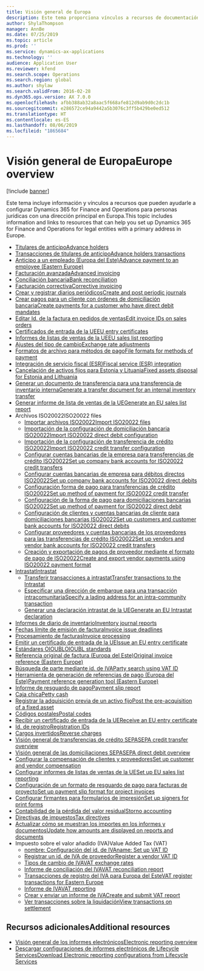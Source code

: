 ```yaml
---
title: Visión general de Europa
description: Este tema proporciona vínculos a recursos de documentación para Europa de Microsoft Dynamics 365 for Finance and Operations.
author: ShylaThompson
manager: AnnBe
ms.date: 07/25/2019
ms.topic: article
ms.prod: ''
ms.service: dynamics-ax-applications
ms.technology: ''
audience: Application User
ms.reviewer: kfend
ms.search.scope: Operations
ms.search.region: global
ms.author: shylaw
ms.search.validFrom: 2016-02-28
ms.dyn365.ops.version: AX 7.0.0
ms.openlocfilehash: afbb388ab32a8aac5f668afe812d9ab9d0c2dc1b
ms.sourcegitcommit: e286572ce94a9442a5b3076c3ff5b429be0ed512
ms.translationtype: HT
ms.contentlocale: es-ES
ms.lasthandoff: 08/06/2019
ms.locfileid: "1865684"
---
```

# <a name="europe-overview"></a><span data-ttu-id="8b9df-103">Visión general de Europa</span><span class="sxs-lookup"><span data-stu-id="8b9df-103">Europe overview</span></span>

[!include [banner](../includes/banner.md)]

<span data-ttu-id="8b9df-104">Este tema incluye información y vínculos a recursos que pueden ayudarle a configurar Dynamics 365 for Finance and Operations para personas jurídicas con una dirección principal en Europa.</span><span class="sxs-lookup"><span data-stu-id="8b9df-104">This topic includes information and links to resources that can help you set up Dynamics 365 for Finance and Operations for legal entities with a primary address in Europe.</span></span> 

- [<span data-ttu-id="8b9df-105">Titulares de anticipo</span><span class="sxs-lookup"><span data-stu-id="8b9df-105">Advance holders</span></span>](emea-advance-holders.md)
 - [<span data-ttu-id="8b9df-106">Transacciones de titulares de anticipo</span><span class="sxs-lookup"><span data-stu-id="8b9df-106">Advance holders transactions</span></span>](emea-advance-holders-transactions.md)
 - [<span data-ttu-id="8b9df-107">Anticipo a un empleado (Europa del Este)</span><span class="sxs-lookup"><span data-stu-id="8b9df-107">Advance payment to an employee (Eastern Europe)</span></span>](tasks/advance-payment-employee.md)
- [<span data-ttu-id="8b9df-108">Facturación avanzada</span><span class="sxs-lookup"><span data-stu-id="8b9df-108">Advanced invoicing</span></span>](emea-advance-invoice.md)
- [<span data-ttu-id="8b9df-109">Conciliación bancaria</span><span class="sxs-lookup"><span data-stu-id="8b9df-109">Bank reconciliation</span></span>](emea-bank-reconciliation.md)
- [<span data-ttu-id="8b9df-110">Facturación correctiva</span><span class="sxs-lookup"><span data-stu-id="8b9df-110">Corrective invoicing</span></span>](emea-corrective-invoice.md)
- [<span data-ttu-id="8b9df-111">Crear y registrar diarios periódicos</span><span class="sxs-lookup"><span data-stu-id="8b9df-111">Create and post periodic journals</span></span>](emea-create-post-periodic-journals.md)
- [<span data-ttu-id="8b9df-112">Crear pagos para un cliente con órdenes de domiciliación bancaria</span><span class="sxs-lookup"><span data-stu-id="8b9df-112">Create payments for a customer who have direct debit mandates</span></span>](tasks/create-payments-customers-who-have-direct-debit-mandates.md)
- [<span data-ttu-id="8b9df-113">Editar Id. de la factura en pedidos de ventas</span><span class="sxs-lookup"><span data-stu-id="8b9df-113">Edit invoice IDs on sales orders</span></span>](emea-edit-invoice-id-sales-orders.md)
- [<span data-ttu-id="8b9df-114">Certificados de entrada de la UE</span><span class="sxs-lookup"><span data-stu-id="8b9df-114">EU entry certificates</span></span>](emea-entry-certificates.md)
- [<span data-ttu-id="8b9df-115">Informes de listas de ventas de la UE</span><span class="sxs-lookup"><span data-stu-id="8b9df-115">EU sales list reporting</span></span>](emea-eu-sales-list.md)
- [<span data-ttu-id="8b9df-116">Ajustes del tipo de cambio</span><span class="sxs-lookup"><span data-stu-id="8b9df-116">Exchange rate adjustments</span></span>](emea-exchange-rate-adjustments.md)
- [<span data-ttu-id="8b9df-117">Formatos de archivo para métodos de pago</span><span class="sxs-lookup"><span data-stu-id="8b9df-117">File formats for methods of payment</span></span>](emea-select-file-formats-for-the-method-of-payments.md)
- [<span data-ttu-id="8b9df-118">Integración de servicio fiscal (ESR)</span><span class="sxs-lookup"><span data-stu-id="8b9df-118">Fiscal service (ESR) integration</span></span>](emea-fiscal-service-integration.md)
- [<span data-ttu-id="8b9df-119">Cancelación de activos fijos para Estonia y Lituania</span><span class="sxs-lookup"><span data-stu-id="8b9df-119">Fixed assets disposal for Estonia and Lithuania</span></span>](emea-credit-note-reverse-fixed-asset-sale.md)
- [<span data-ttu-id="8b9df-120">Generar un documento de transferencia para una transferencia de inventario interna</span><span class="sxs-lookup"><span data-stu-id="8b9df-120">Generate a transfer document for an internal inventory transfer</span></span>](tasks/transfer-document-internal-inventory-transfer.md)
- [<span data-ttu-id="8b9df-121">Generar informe de lista de ventas de la UE</span><span class="sxs-lookup"><span data-stu-id="8b9df-121">Generate an EU sales list report</span></span>](tasks/eur-00011-eu-sales-list-report.md)
- <span data-ttu-id="8b9df-122">Archivos ISO20022</span><span class="sxs-lookup"><span data-stu-id="8b9df-122">ISO20022 files</span></span>
  - [<span data-ttu-id="8b9df-123">Importar archivos ISO20022</span><span class="sxs-lookup"><span data-stu-id="8b9df-123">Import ISO20022 files</span></span>](emea-ISO20022-file-formats.md)
  - [<span data-ttu-id="8b9df-124">Importación de la configuración de domiciliación bancaria ISO20022</span><span class="sxs-lookup"><span data-stu-id="8b9df-124">Import ISO20022 direct debit configuration</span></span>](tasks/import-iso20022-direct-debit-configuration.md)
  - [<span data-ttu-id="8b9df-125">Importación de la configuración de transferencia de crédito ISO20022</span><span class="sxs-lookup"><span data-stu-id="8b9df-125">Import ISO20022 credit transfer configuration</span></span>](tasks/import-iso20022-credit-transfer-configuration.md)
  - [<span data-ttu-id="8b9df-126">Configurar cuentas bancarias de la empresa para transferencias de crédito ISO20022</span><span class="sxs-lookup"><span data-stu-id="8b9df-126">Set up company bank accounts for ISO20022 credit transfers</span></span>](tasks/set-up-company-bank-accounts-iso20022-credit-transfers.md)
  - [<span data-ttu-id="8b9df-127">Configurar cuentas bancarias de empresa para débitos directos ISO20022</span><span class="sxs-lookup"><span data-stu-id="8b9df-127">Set up company bank accounts for ISO20022 direct debits</span></span>](tasks/set-up-company-bank-accounts-iso20022-direct-debits.md)
  - [<span data-ttu-id="8b9df-128">Configuración forma de pago para transferencias de crédito ISO20022</span><span class="sxs-lookup"><span data-stu-id="8b9df-128">Set up method of payment for ISO20022 credit transfer</span></span>](tasks/set-up-method-payment-iso20022-credit-transfer.md)
  - [<span data-ttu-id="8b9df-129">Configuración de la forma de pago para domiciliaciones bancarias ISO20022</span><span class="sxs-lookup"><span data-stu-id="8b9df-129">Set up method of payment for ISO20022 direct debit</span></span>](tasks/setup-method-payment-iso20022-direct-debit.md)
  - [<span data-ttu-id="8b9df-130">Configuración de clientes y cuentas bancarias de cliente para domiciliaciones bancarias ISO20022</span><span class="sxs-lookup"><span data-stu-id="8b9df-130">Set up customers and customer bank accounts for ISO20022 direct debits</span></span>](tasks/set-up-bank-accounts-iso20022-direct-debits.md)
  - [<span data-ttu-id="8b9df-131">Configurar proveedores y cuentas bancarias de los proveedores para las transferencias de crédito ISO20022</span><span class="sxs-lookup"><span data-stu-id="8b9df-131">Set up vendors and vendor bank accounts for ISO20022 credit transfers</span></span>](tasks/set-up-vendor-iso20022-credit-transfers.md)
  - [<span data-ttu-id="8b9df-132">Creación y exportación de pagos de proveedor mediante el formato de pago de ISO20022</span><span class="sxs-lookup"><span data-stu-id="8b9df-132">Create and export vendor payments using ISO20022 payment format</span></span>](tasks/create-export-vendor-payments-iso20022-payment-format.md)
- [<span data-ttu-id="8b9df-133">Intrastat</span><span class="sxs-lookup"><span data-stu-id="8b9df-133">Intrastat</span></span>](emea-intrastat.md)
  - [<span data-ttu-id="8b9df-134">Transferir transacciones a intrastat</span><span class="sxs-lookup"><span data-stu-id="8b9df-134">Transfer transactions to the Intrastat</span></span>](tasks/transfer-transactions-intrastat.md)
  - [<span data-ttu-id="8b9df-135">Especificar una dirección de embarque para una transacción intracomunitaria</span><span class="sxs-lookup"><span data-stu-id="8b9df-135">Specify a lading address for an intra-community transaction</span></span>](tasks/eur-00002-specify-lading-address-intra-community.md)
  - [<span data-ttu-id="8b9df-136">Generar una declaración intrastat de la UE</span><span class="sxs-lookup"><span data-stu-id="8b9df-136">Generate an EU Intrastat declaration</span></span>](tasks/eur-00002-eu-intrastat-declaration.md)
- [<span data-ttu-id="8b9df-137">Informes de diario de inventario</span><span class="sxs-lookup"><span data-stu-id="8b9df-137">Inventory journal reports</span></span>](emea-set-up-report-inventory-journal-names.md)
- [<span data-ttu-id="8b9df-138">Fechas límite de emisión de factura</span><span class="sxs-lookup"><span data-stu-id="8b9df-138">Invoice issue deadlines</span></span>](emea-invoice-issue-deadline.md)
- [<span data-ttu-id="8b9df-139">Procesamiento de facturas</span><span class="sxs-lookup"><span data-stu-id="8b9df-139">Invoice processing</span></span>](emea-invoice-processing.md)
- [<span data-ttu-id="8b9df-140">Emitir un certificado de entrada de la UE</span><span class="sxs-lookup"><span data-stu-id="8b9df-140">Issue an EU entry certificate</span></span>](tasks/eur-00012-issue-eu-entry-certificate.md)
- [<span data-ttu-id="8b9df-141">Estándares OIOUBL</span><span class="sxs-lookup"><span data-stu-id="8b9df-141">OIOUBL standards</span></span>](emea-oioubl-standards-electronic-invoicing.md)
- [<span data-ttu-id="8b9df-142">Referencia original de factura (Europa del Este)</span><span class="sxs-lookup"><span data-stu-id="8b9df-142">Original invoice reference (Eastern Europe)</span></span>](tasks/ee-00004-original-invoice-reference.md)
- [<span data-ttu-id="8b9df-143">Búsqueda de parte mediante id. de IVA</span><span class="sxs-lookup"><span data-stu-id="8b9df-143">Party search using VAT ID</span></span>](tasks/eur-00015-party-search-vat-id.md)
- [<span data-ttu-id="8b9df-144">Herramienta de generación de referencias de pago (Europa del Este)</span><span class="sxs-lookup"><span data-stu-id="8b9df-144">Payment reference generation tool (Eastern Europe)</span></span>](tasks/ee-00015-payment-reference-generation-tool.md)
- [<span data-ttu-id="8b9df-145">Informe de resguardo de pago</span><span class="sxs-lookup"><span data-stu-id="8b9df-145">Payment slip report</span></span>](emea-eur-payment-slip-report-giro.md)
- [<span data-ttu-id="8b9df-146">Caja chica</span><span class="sxs-lookup"><span data-stu-id="8b9df-146">Petty cash</span></span>](emea-petty-cash.md)
- [<span data-ttu-id="8b9df-147">Registrar la adquisición previa de un activo fijo</span><span class="sxs-lookup"><span data-stu-id="8b9df-147">Post the pre-acquisition of a fixed asset</span></span>](emea-pre-acquisition-acquisition-fixed-asset.md)
- [<span data-ttu-id="8b9df-148">Códigos postales</span><span class="sxs-lookup"><span data-stu-id="8b9df-148">Postal codes</span></span>](emea-import-create-postal-codes-manually.md)
- [<span data-ttu-id="8b9df-149">Recibir un certificado de entrada de la UE</span><span class="sxs-lookup"><span data-stu-id="8b9df-149">Receive an EU entry certificate</span></span>](tasks/eur-00012-receive-eu-entry-certificate.md)
- [<span data-ttu-id="8b9df-150">Id. de registro</span><span class="sxs-lookup"><span data-stu-id="8b9df-150">Registration IDs</span></span>](emea-registration-ids.md)
- [<span data-ttu-id="8b9df-151">Cargos invertidos</span><span class="sxs-lookup"><span data-stu-id="8b9df-151">Reverse charges</span></span>](emea-reverse-charge.md)
- [<span data-ttu-id="8b9df-152">Visión general de transferencias de crédito SEPA</span><span class="sxs-lookup"><span data-stu-id="8b9df-152">SEPA credit transfer overview</span></span>](../accounts-payable/sepa-credit-transfer.md)
- [<span data-ttu-id="8b9df-153">Visión general de las domiciliaciones SEPA</span><span class="sxs-lookup"><span data-stu-id="8b9df-153">SEPA direct debit overview</span></span>](../accounts-receivable/sepa-direct-debit-overview.md)
- [<span data-ttu-id="8b9df-154">Configurar la compensación de clientes y proveedores</span><span class="sxs-lookup"><span data-stu-id="8b9df-154">Set up customer and vendor compensation</span></span>](emea-compensation-customer-vendor-transactions.md)
- [<span data-ttu-id="8b9df-155">Configurar informes de listas de ventas de la UE</span><span class="sxs-lookup"><span data-stu-id="8b9df-155">Set up EU sales list reporting</span></span>](tasks/eur-00011-eu-sales-list-reporting.md)
- [<span data-ttu-id="8b9df-156">Configuración de un formato de resguardo de pago para facturas de proyecto</span><span class="sxs-lookup"><span data-stu-id="8b9df-156">Set up payment slip format for project invoices</span></span>](tasks/set-up-payment-slip-format-project-invoices.md)
- [<span data-ttu-id="8b9df-157">Configurar firmantes para formularios de impresión</span><span class="sxs-lookup"><span data-stu-id="8b9df-157">Set up signers for print forms</span></span>](emea-set-up-signers-for-printing-forms.md)
- [<span data-ttu-id="8b9df-158">Contabilidad de la pérdida del valor residual</span><span class="sxs-lookup"><span data-stu-id="8b9df-158">Storno accounting</span></span>](emea-storno.md)
- [<span data-ttu-id="8b9df-159">Directivas de impuestos</span><span class="sxs-lookup"><span data-stu-id="8b9df-159">Tax directives</span></span>](emea-tax-directives.md)
- [<span data-ttu-id="8b9df-160">Actualizar cómo se muestran los importes en los informes y documentos</span><span class="sxs-lookup"><span data-stu-id="8b9df-160">Update how amounts are displayed on reports and documents</span></span>](emea-amount-printing-forms.md)
- <span data-ttu-id="8b9df-161">Impuesto sobre el valor añadido (IVA)</span><span class="sxs-lookup"><span data-stu-id="8b9df-161">Value Added Tax (VAT)</span></span>
  - [<span data-ttu-id="8b9df-162">nombre: Configuración del id. de IVA</span><span class="sxs-lookup"><span data-stu-id="8b9df-162">name: Set up VAT ID</span></span>](tasks/eur-00015-vat-id.md)
  - [<span data-ttu-id="8b9df-163">Registrar un id. de IVA de proveedor</span><span class="sxs-lookup"><span data-stu-id="8b9df-163">Register a vendor VAT ID</span></span>](tasks/eur-00015-registration-vendor-vat-id.md)
  - [<span data-ttu-id="8b9df-164">Tipos de cambio de IVA</span><span class="sxs-lookup"><span data-stu-id="8b9df-164">VAT exchange rates</span></span>](emea-vat-exchange-rate.md)
  - [<span data-ttu-id="8b9df-165">Informe de conciliación del IVA</span><span class="sxs-lookup"><span data-stu-id="8b9df-165">VAT reconciliation report</span></span>](tasks/eur-00018-vat-reconciliation-report.md)
  - [<span data-ttu-id="8b9df-166">Transacciones de registro del IVA para Europa del Este</span><span class="sxs-lookup"><span data-stu-id="8b9df-166">VAT register transactions for Eastern Europe</span></span>](emea-vat-register-transactions.md)
  - [<span data-ttu-id="8b9df-167">Informe de IVA</span><span class="sxs-lookup"><span data-stu-id="8b9df-167">VAT reporting</span></span>](emea-vat-reporting.md)
  - [<span data-ttu-id="8b9df-168">Crear y enviar un informe de IVA</span><span class="sxs-lookup"><span data-stu-id="8b9df-168">Create and submit VAT report</span></span>](tasks/create-submit-vat-report.md)
  - [<span data-ttu-id="8b9df-169">Ver transacciones sobre la liquidación</span><span class="sxs-lookup"><span data-stu-id="8b9df-169">View transactions on settlement</span></span>](emea-transactions-settlement-form.md)

## <a name="additional-resources"></a><span data-ttu-id="8b9df-170">Recursos adicionales</span><span class="sxs-lookup"><span data-stu-id="8b9df-170">Additional resources</span></span>

- [<span data-ttu-id="8b9df-171">Visión general de los informes electrónicos</span><span class="sxs-lookup"><span data-stu-id="8b9df-171">Electronic reporting overview</span></span>](../../dev-itpro/analytics/general-electronic-reporting.md)
- [<span data-ttu-id="8b9df-172">Descargar configuraciones de informes electrónicos de Lifecycle Services</span><span class="sxs-lookup"><span data-stu-id="8b9df-172">Download Electronic reporting configurations from Lifecycle Services</span></span>](../../dev-itpro/analytics/download-electronic-reporting-configuration-lcs.md)

